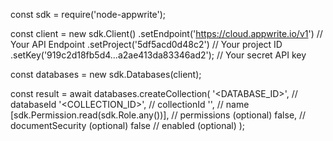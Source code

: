 const sdk = require('node-appwrite');

const client = new sdk.Client()
    .setEndpoint('https://cloud.appwrite.io/v1') // Your API Endpoint
    .setProject('5df5acd0d48c2') // Your project ID
    .setKey('919c2d18fb5d4...a2ae413da83346ad2'); // Your secret API key

const databases = new sdk.Databases(client);

const result = await databases.createCollection(
    '<DATABASE_ID>', // databaseId
    '<COLLECTION_ID>', // collectionId
    '<NAME>', // name
    [sdk.Permission.read(sdk.Role.any())], // permissions (optional)
    false, // documentSecurity (optional)
    false // enabled (optional)
);
